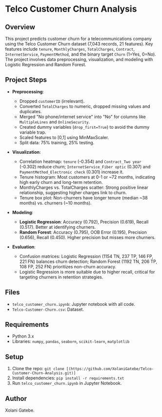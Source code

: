 # Telco Customer Churn Analysis

## Overview
This project predicts customer churn for a telecommunications company using the Telco Customer Churn dataset (7,043 records, 21 features). Key features include `tenure`, `MonthlyCharges`, `TotalCharges`, `Contract`, `InternetService`, `PaymentMethod`, and the binary target `Churn` (1=Yes, 0=No). The project involves data preprocessing, visualization, and modeling with Logistic Regression and Random Forest.

## Project Steps
- **Preprocessing**:
  - Dropped `customerID` (irrelevant).
  - Converted `TotalCharges` to numeric, dropped missing values and duplicates.
  - Merged "No phone/internet service" into "No" for columns like `MultipleLines` and `OnlineSecurity`.
  - Created dummy variables (`drop_first=True`) to avoid the dummy variable trap.
  - Scaled features to [0,1] using MinMaxScaler.
  - Split data: 75% training, 25% testing.

- **Visualization**:
  - Correlation heatmap: `tenure` (-0.354) and `Contract_Two year` (-0.302) reduce churn; `InternetService_Fiber optic` (0.307) and `PaymentMethod_Electronic check` (0.301) increase it.
  - Tenure histogram: Most customers at 0-1 or ~72 months, indicating high early churn and long-term retention.
  - MonthlyCharges vs. TotalCharges scatter: Strong positive linear relationship, suggesting higher charges link to churn.
  - Tenure box plot: Non-churners have longer tenure (median ~38 months) vs. churners (~10 months).

- **Modeling**:
  - **Logistic Regression**: Accuracy (0.792), Precision (0.619), Recall (0.517). Better at identifying churners.
  - **Random Forest**: Accuracy (0.795), OOB Error (0.195), Precision (0.656), Recall (0.450). Higher precision but misses more churners.

- **Evaluation**:
  - Confusion matrices: Logistic Regression (1154 TN, 237 TP, 146 FP, 221 FN) balances churn detection; Random Forest (1192 TN, 206 TP, 108 FP, 252 FN) prioritizes non-churn accuracy.
  - Logistic Regression is more suitable due to higher recall, critical for targeting churners in retention strategies.

## Files
- `telco_customer_churn.ipynb`: Jupyter notebook with all code.
- `Telco-Customer-Churn.csv`: Dataset.

## Requirements
- Python 3.x
- Libraries: `numpy`, `pandas`, `seaborn`, `scikit-learn`, `matplotlib`

## Setup
1. Clone the repo: `git clone [(https://github.com/XolaniGatebe/Telco-Customer-Churn-Analysis.git)]`
2. Install dependencies: `pip install -r requirements.txt`
3. Run `telco_customer_churn.ipynb` in Jupyter Notebook.

## Author
Xolani Gatebe.
